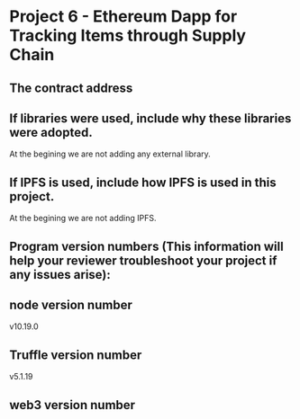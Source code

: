 # Project 6 - Ethereum Dapp for Tracking Items through Supply Chain

## The contract address  

## If libraries were used, include why these libraries were adopted.
At the begining we are not adding any external library.

## If IPFS is used, include how IPFS is used in this project.
At the begining we are not adding IPFS.

## Program version numbers (This information will help your reviewer troubleshoot your project if any issues arise):

## node version number
v10.19.0

## Truffle version number
v5.1.19

## web3 version number
